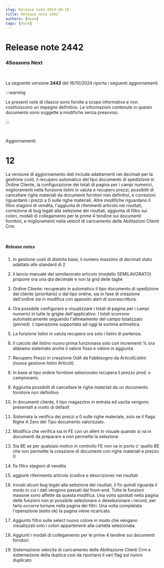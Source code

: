 ```yaml
---
slug: Release note 2014-10-18
title: Release note 2442
authors: [4sne]
tags: [4sne]
---
```

# Release note 2442

### 4Seasons Next

&nbsp;

La seguente versione **2442** del 16\/10\/2024 riporta i seguenti aggiornamenti


:::warning

Le presenti note di rilascio sono fornite a scopo informativo e non costituiscono un impegno definitivo. Le informazioni contenute in questo documento sono soggette a modifiche senza preavviso.

:::

<!-- truncate -->


&nbsp;

Aggiornamenti\:

# 12

La versione di aggiornamento dati include adattamenti nei decimali per la gestione costi\, il recupero automatico del tipo documento di spedizione in Ordine Cliente\, la configurazione dei totali di pagina per i campi numerici\, miglioramenti nella funzione listini in valuta e recupero prezzi\, possibilit di cancellare righe materiali da documenti fornitori non definitivi\, e correzioni riguardanti i prezzi a 0 sulle righe materiali. Altre modifiche riguardano il filtro stagioni di vendita\, l\'aggiunta di riferimenti articolo nei risultati\, correzione di bug legati alla selezione dei risultati\, aggiunta di filtro sui colori\, modali di collegamento per le prime 4 tendine sui documenti fornitori\, e miglioramenti nella velocit di caricamento delle Abilitazioni Clienti Crm.

&nbsp;

##### Release notes

1. In gestione costi di distinta base\, il numero massimo di decimali  stato adattato allo standard di 2

2. Il lancio manuale del semilavorato articolo \(modello SEMILAVORATO\) propone ora una qta decimale e non la grid delle taglie

3. Ordine Cliente\: recuperato in automatico il tipo documento di spedizione dal cliente \(prioritario\) o dal tipo ordine\, sia in fase di creazione dell\'ordine sia in modifica con apposito alert di sovrascrittura.

4. Ora  possibile configurare e visualizzare i totali di pagina per i campi numerici in tutte le griglie dell\'applicativo. I totali scorrono automaticamente seguendo l\'allineamento del campo totalizzato \(pinned\). L\'operazione supportata ad oggi  la somma aritmetica.

5. La funzione listini in valuta recupera ora solo i listini di partenza.

6. Il calcolo del listino nuovo prima funzionava solo con incrementi \% ora abbiamo sistemato anche il valore fisso e valore in aggiunta.

7. Recupero Prezzi in creazione OdA da Fabbisogno da ArticoliListini \(nuova gestione listini Articoli\).

8. In base al tipo ordine fornitore selezionato recupera il prezzo prod. o campionario.

9. Aggiunta possibilit di cancellare le righe materiali da un documento fornitore non definitivo

10. In documenti cliente\, il tipo magazzino in entrata ed uscita vengono presentati a vuoto di default

11. Sistemata la verifica dei prezzi a 0 sulle righe materiale\, solo se  il flaga Righe A Zero del Tipo documento  valorizzato.

12. Modifica che verifica sia in FE con un allert  in visuale quando si va in documenti da preparare e non permette la selezione

13. Sia BE se per qualsiasi motivo in controllo FE non va in porto c\' quello BE che non permette la creazione di documenti con righe materiali e prezzo 0

14. fix filtro stagioni di vendita

15. aggiunti riferimento articolo \(codice e descrizione\) nei risultati

16. trovati alcuni bug legati alla selezione dei risultati\, il fix quindi riguarda il modo in cui i dati vengono passati dal front\-end. Tutte le funzioni massive sono affette da questa modifica. Una volta spostati nella pagina delle funzioni non  pi possibile selezionare o deselezionare i record\, per farlo occorre tornare nella pagina dei filtri. Una volta completata l\'operazione \(esito ok\) la pagina viene ricaricata.

17. Aggiunto filtro sulle select nuovo colore in modo che vengano visualizzati solo i colori appartenenti alla cartella selezionata.

18. Aggiunti i modali di collegamento per le prime 4 tendine sui documenti fornitori

19. Sistemazione velocita di caricamento delle Abilitazione Clienti Crm e sistemaizone della duplica cosi da riportarsi il vari flag sul nuovo duplicato
